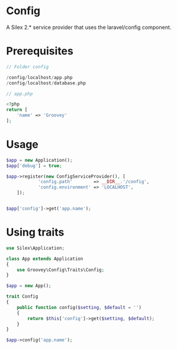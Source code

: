 # Config
A Silex 2.* service provider that uses the laravel/config component.


# Prerequisites

```php
// Folder config

/config/localhost/app.php
/config/localhost/database.php

// app.php

<?php
return [
    'name' => 'Groovey'
];
```


# Usage

```php
$app = new Application();
$app['debug'] = true;

$app->register(new ConfigServiceProvider(), [
            'config.path'        => __DIR__.'/config',
            'config.environment' => 'LOCALHOST',
    ]);


$app['config']->get('app.name');
```

# Using traits

```php
use Silex\Application;

class App extends Application
{
    use Groovey\Config\Traits\Config;
}

$app = new App();

trait Config
{
    public function config($setting, $default = '')
    {
        return $this['config']->get($setting, $default);
    }
}

$app->config('app.name');
```



